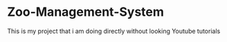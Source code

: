 # Zoo-Management-System
This is my project that i am doing directly without looking Youtube tutorials
